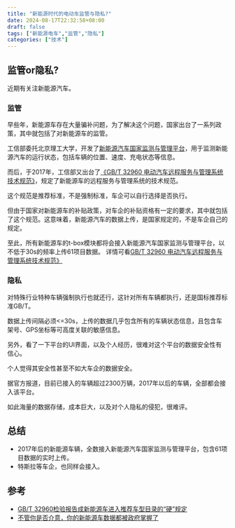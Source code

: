 ```yaml
---
title: "新能源时代的电动车监管与隐私?"
date: 2024-08-17T22:32:58+08:00
draft: false
tags: ["新能源电车","监管","隐私"]
categories: ["技术"]
---
```

## 监管or隐私?

近期有关注新能源汽车。

### 监管

早些年，新能源车存在大量骗补问题，为了解决这个问题，国家出台了一系列政策，其中就包括了对新能源车的监管。

工信部委托北京理工大学，开发了[新能源汽车国家监测与管理平台](https://www.evsmc.cn/)，用于监测新能源汽车的运行状态，包括车辆的位置、速度、充电状态等信息。

而后，于2017年，工信部又出台了[《GB/T 32960 电动汽车远程服务与管理系统技术规范》](https://www.cnblogs.com/johnnyzen/p/17956365#_label3_3_5_0)，规定了新能源车的远程服务与管理系统的技术规范。

这个规范是推荐标准，不是强制标准，车企可以自行选择是否执行。

但由于国家对新能源车的补贴政策，对车企的补贴资格有一定的要求，其中就包括了这个规范。这意味着，新能源汽车的数据上传，是国家规定的，不是车企自己的规定。

至此，所有新能源车的t-box模块都将会接入新能源汽车国家监测与管理平台，以不低于30s的频率上传61项目数据。
详情可看[GB/T 32960 电动汽车远程服务与管理系统技术规范》](https://www.cnblogs.com/johnnyzen/p/17956365#_label3_3_5_0)

### 隐私

对特殊行业特种车辆强制执行也就还行，这针对所有车辆都执行，还是国标推荐标准GB/T。

数据上传间隔必须<=30s，上传的数据几乎包含所有的车辆状态信息，且包含车架号、GPS坐标等可高度关联的敏感信息。

另外，看了一下平台的UI界面，以及个人经历，很难对这个平台的数据安全性有信心。

个人觉得其安全性甚至不如大车企的数据安全。

据官方报道，目前已接入的车辆超过2300万辆，2017年以后的车辆，全部都会接入该平台。

如此海量的数据存储，成本巨大，以及对个人隐私的侵犯，很难评。

## 总结
- 2017年后的新能源车辆，全数接入新能源汽车国家监测与管理平台，包含61项目数据的实时上传。
- 特斯拉等车企，也同样会接入。

## 参考
- [GB/T 32960检验报告成新能源车进入推荐车型目录的“硬”规定](http://www.xalujiang.com/h-nd-25.html)
- [不管你是否介意，你的新能源车数据都被政府掌握了](https://www.d1ev.com/news/ziben/83619)